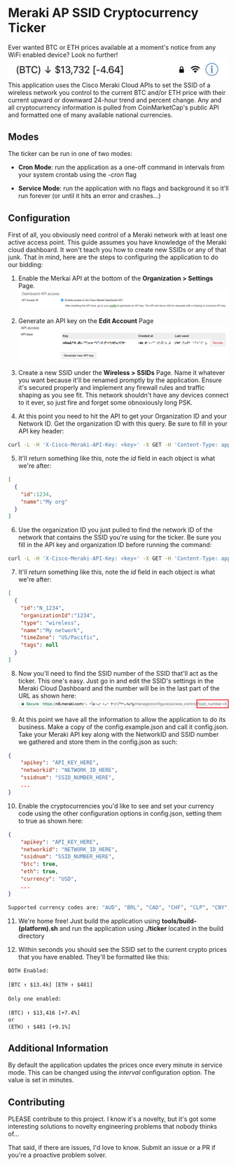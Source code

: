 # Meraki AP SSID Cryptocurrency Ticker

Ever wanted BTC or ETH prices available at a moment's notice from any WiFi enabled device? Look no further!
![alt text](img/header.jpg "HEADER")
This application uses the Cisco Meraki Cloud APIs to set the SSID of a wireless network you control to the current BTC and/or ETH price with their current upward or downward 24-hour trend and percent change. Any and all cryptocurrency information is pulled from CoinMarketCap's public API and formatted one of many available national currencies.

## Modes

The ticker can be run in one of two modes:

- **Cron Mode**: run the application as a one-off command in intervals from your system crontab using the *-cron* flag

- **Service Mode**: run the application with no flags and background it so it'll run forever (or until it hits an error and crashes...)

## Configuration

First of all, you obviously need control of a Meraki network with at least one active access point. This guide assumes you have knowledge of the Meraki cloud dashboard. It won't teach you how to create new SSIDs or any of that junk. That in mind, here are the steps to configuring the application to do our bidding:

1. Enable the Merkai API at the bottom of the **Organization > Settings** Page.
![alt text](img/apienable.png "Enable API")

2. Generate an API key on the **Edit Account** Page
![alt text](img/apikey.png "Enable API")

3. Create a new SSID under the **Wireless > SSIDs** Page. Name it whatever you want because it'll be renamed promptly by the application. Ensure it's secured properly and implement any firewall rules and traffic shaping as you see fit. This network shouldn't have any devices connect to it ever, so just fire and forget some obnoxiously long PSK.

4. At this point you need to hit the API to get your Organization ID and your Network ID. Get the organization ID with this query. Be sure to fill in your API key header:

```bash
curl -L -H 'X-Cisco-Meraki-API-Key: <key>' -X GET -H 'Content-Type: application/json' 'https://api.meraki.com/api/v0/organizations'
```

5. It'll return something like this, note the *id* field in each object is what we're after:

```json
[
  {
    "id":1234,
    "name":"My org"
  }
]
```

6. Use the organization ID you just pulled to find the network ID of the network that contains the SSID you're using for the ticker. Be sure you fill in the API key and organization ID before running the command:

```bash
curl -L -H 'X-Cisco-Meraki-API-Key: <key>' -X GET -H 'Content-Type: application/json' 'https://api.meraki.com/api/v0/organizations/[organizationId]
```

7. It'll return something like this, note the *id* field in each object is what we're after:

```json
[
  {
    "id":"N_1234",
    "organizationId":"1234",
    "type": "wireless",
    "name":"My network",
    "timeZone": "US/Pacific",
    "tags": null
  }
]
```

8. Now you'll need to find the SSID number of the SSID that'll act as the ticker. This one's easy. Just go in and edit the SSID's settings in the Meraki Cloud Dashboard and the number will be in the last part of the URL as shown here:
![alt text](img/url.png "Enable API")

9. At this point we have all the information to allow the application to do its business. Make a copy of the config.example.json and call it config.json. Take your Meraki API key along with the NetworkID and SSID number we gathered and store them in the config.json as such:

```json
{
    "apikey": "API_KEY_HERE",
    "networkid": "NETWORK_ID_HERE",
    "ssidnum": "SSID_NUMBER_HERE",
    ...
}
```

10. Enable the cryptocurrencies you'd like to see and set your currency code using the other configuration options in config.json, setting them to true as shown here:

```json
{
    "apikey": "API_KEY_HERE",
    "networkid": "NETWORK_ID_HERE",
    "ssidnum": "SSID_NUMBER_HERE",
    "btc": true,
    "eth": true,
    "currency": "USD",
    ...
}
```

```bash
Supported currency codes are: "AUD", "BRL", "CAD", "CHF", "CLP", "CNY", "CZK", "DKK", "EUR", "GBP", "HKD", "HUF", "IDR", "ILS", "INR", "JPY", "KRW", "MXN", "MYR", "NOK", "NZD", "PHP", "PKR", "PLN", "RUB", "SEK", "SGD", "THB", "TRY", "TWD", "ZAR"
```

11. We're home free! Just build the application using **tools/build-(platform).sh** and run the application using **./ticker** located in the build directory

12. Within seconds you should see the SSID set to the current crypto prices that you have enabled. They'll be formatted like this:

```text
BOTH Enabled:

[BTC ↑ $13.4k] [ETH ↑ $481]

Only one enabled:

(BTC) ↑ $13,416 [+7.4%]
or
(ETH) ↑ $481 [+9.1%]
```

## Additional Information

By default the application updates the prices once every minute in service mode. This can be changed using the *interval* configuration option. The value is set in minutes.

## Contributing

PLEASE contribute to this project. I know it's a novelty, but it's got some interesting solutions to novelty engineering problems that nobody thinks of...

That said, if there are issues, I'd love to know. Submit an issue or a PR if you're a proactive problem solver.
